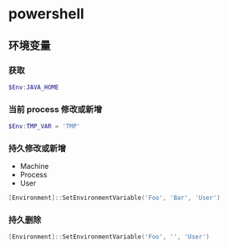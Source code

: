# powershell

## 环境变量

### 获取

```powershell
$Env:JAVA_HOME
```

### 当前 process 修改或新增

```powershell
$Env:TMP_VAR = 'TMP'
```

### 持久修改或新增

- Machine
- Process
- User

```powershell
[Environment]::SetEnvironmentVariable('Foo', 'Bar', 'User')
```

### 持久删除

```powershell
[Environment]::SetEnvironmentVariable('Foo', '', 'User')
```
